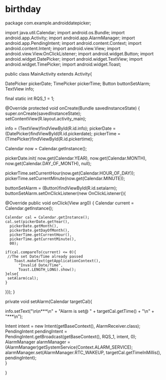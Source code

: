 # birthday
package com.example.androiddatepicker;

import java.util.Calendar;
import android.os.Bundle;
import android.app.Activity;
import android.app.AlarmManager;
import android.app.PendingIntent;
import android.content.Context;
import android.content.Intent;
import android.view.View;
import android.view.View.OnClickListener;
import android.widget.Button;
import android.widget.DatePicker;
import android.widget.TextView;
import android.widget.TimePicker;
import android.widget.Toast;

public class MainActivity extends Activity{
 
 DatePicker pickerDate;
 TimePicker pickerTime;
 Button buttonSetAlarm;
 TextView info;
 
 final static int RQS_1 = 1;

 @Override
 protected void onCreate(Bundle savedInstanceState) {
  super.onCreate(savedInstanceState);
  setContentView(R.layout.activity_main);
  
  info = (TextView)findViewById(R.id.info);
  pickerDate = (DatePicker)findViewById(R.id.pickerdate);
  pickerTime = (TimePicker)findViewById(R.id.pickertime);
  
  Calendar now = Calendar.getInstance();

  pickerDate.init(
    now.get(Calendar.YEAR), 
    now.get(Calendar.MONTH),
    now.get(Calendar.DAY_OF_MONTH), 
    null);
  
  pickerTime.setCurrentHour(now.get(Calendar.HOUR_OF_DAY));
  pickerTime.setCurrentMinute(now.get(Calendar.MINUTE));
  
  buttonSetAlarm = (Button)findViewById(R.id.setalarm);
  buttonSetAlarm.setOnClickListener(new OnClickListener(){

   @Override
   public void onClick(View arg0) {
    Calendar current = Calendar.getInstance();
    
    Calendar cal = Calendar.getInstance();
    cal.set(pickerDate.getYear(), 
      pickerDate.getMonth(), 
      pickerDate.getDayOfMonth(), 
      pickerTime.getCurrentHour(), 
      pickerTime.getCurrentMinute(), 
      00);
    
    if(cal.compareTo(current) <= 0){
     //The set Date/Time already passed
        Toast.makeText(getApplicationContext(), 
          "Invalid Date/Time", 
          Toast.LENGTH_LONG).show();
    }else{
     setAlarm(cal);
    }
    
   }});
 }
 
 private void setAlarm(Calendar targetCal){

  info.setText("\n\n***\n"
    + "Alarm is set@ " + targetCal.getTime() + "\n"
    + "***\n");
  
  Intent intent = new Intent(getBaseContext(), AlarmReceiver.class);
  PendingIntent pendingIntent = PendingIntent.getBroadcast(getBaseContext(), RQS_1, intent, 0);
  AlarmManager alarmManager = (AlarmManager)getSystemService(Context.ALARM_SERVICE);
  alarmManager.set(AlarmManager.RTC_WAKEUP, targetCal.getTimeInMillis(), pendingIntent);   
 }

}
